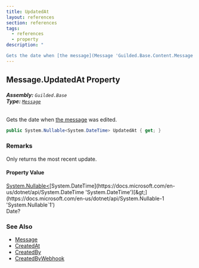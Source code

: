```yaml
---
title: UpdatedAt
layout: references
section: references
tags:
  - references
  - property
description: "

Gets the date when [the message](Message 'Guilded.Base.Content.Message') was edited."
---
```


## Message.UpdatedAt Property
###### **Assembly:** `Guilded.Base`<br/>**Type:** [`Message`](Message 'Guilded.Base.Content.Message')

Gets the date when [the message](Message 'Guilded.Base.Content.Message') was edited.

```csharp
public System.Nullable<System.DateTime> UpdatedAt { get; }
```

### Remarks
  
Only returns the most recent update.

#### Property Value
[System.Nullable&lt;](https://docs.microsoft.com/en-us/dotnet/api/System.Nullable-1 'System.Nullable`1')[System.DateTime](https://docs.microsoft.com/en-us/dotnet/api/System.DateTime 'System.DateTime')[&gt;](https://docs.microsoft.com/en-us/dotnet/api/System.Nullable-1 'System.Nullable`1')  
Date?

### See Also
- [Message](Message 'Guilded.Base.Content.Message')
- [CreatedAt](ChannelContent_TId,TServer_.CreatedAt 'Guilded.Base.Content.ChannelContent<TId,TServer>.CreatedAt')
- [CreatedBy](ChannelContent_TId,TServer_.CreatedBy 'Guilded.Base.Content.ChannelContent<TId,TServer>.CreatedBy')
- [CreatedByWebhook](Message.CreatedByWebhook 'Guilded.Base.Content.Message.CreatedByWebhook')